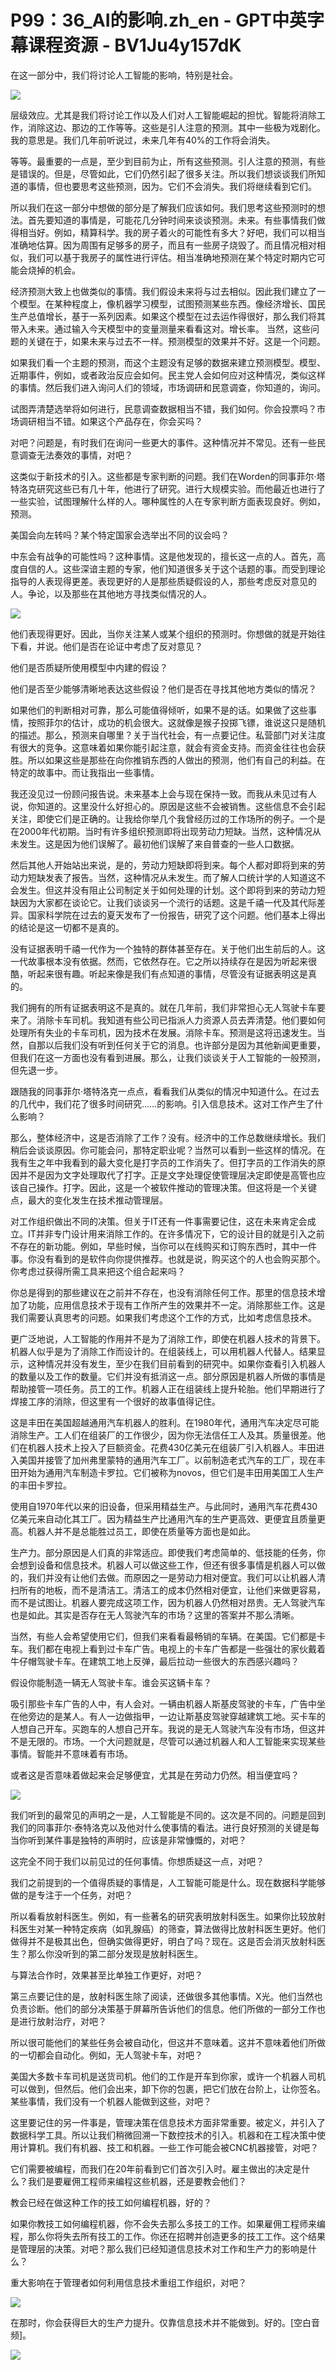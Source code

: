 # P99：36_AI的影响.zh_en - GPT中英字幕课程资源 - BV1Ju4y157dK

在这一部分中，我们将讨论人工智能的影响，特别是社会。

![](img/6195f78bc137630b48d2a76d7a2ea614_1.png)

层级效应。尤其是我们将讨论工作以及人们对人工智能崛起的担忧。智能将消除工作，消除这边、那边的工作等等。这些是引人注意的预测。其中一些极为戏剧化。我的意思是。我们几年前听说过，未来几年有40%的工作将会消失。

等等。最重要的一点是，至少到目前为止，所有这些预测。引人注意的预测，有些是错误的。但是，尽管如此，它们仍然引起了很多关注。所以我们想谈谈我们所知道的事情，但也要思考这些预测，因为。它们不会消失。我们将继续看到它们。

所以我们在这一部分中想做的部分是了解我们应该如何。我们思考这些预测时的想法。首先要知道的事情是，可能花几分钟时间来谈谈预测。未来。有些事情我们做得相当好。例如，精算科学。我的房子着火的可能性有多大？好吧，我们可以相当准确地估算。因为周围有足够多的房子，而且有一些房子烧毁了。而且情况相对相似，我们可以基于我房子的属性进行评估。相当准确地预测在某个特定时期内它可能会烧掉的机会。

经济预测大致上也做类似的事情。我们假设未来将与过去相似。因此我们建立了一个模型。在某种程度上，像机器学习模型，试图预测某些东西。像经济增长、国民生产总值增长，基于一系列因素。如果这个模型在过去运作得很好，那么我们将其带入未来。通过输入今天模型中的变量测量来看看这对。增长率。 当然，这些问题的关键在于，如果未来与过去不一样。预测模型的效果并不好。这是一个问题。

如果我们看一个主题的预测，而这个主题没有足够的数据来建立预测模型。模型、近期事件，例如，或者政治反应会如何。民主党人会如何应对这种情况，类似这样的事情。然后我们进入询问人们的领域，市场调研和民意调查，你知道的，询问。

试图弄清楚选举将如何进行，民意调查数据相当不错，我们如何。你会投票吗？市场调研相当不错。如果这个产品存在，你会买吗？

对吧？问题是，有时我们在询问一些更大的事件。这种情况并不常见。还有一些民意调查无法奏效的事情，对吧？

这类似于新技术的引入。这些都是专家判断的问题。我们在Worden的同事菲尔·塔特洛克研究这些已有几十年，他进行了研究。进行大规模实验。而他最近也进行了一些实验，试图理解什么样的人。哪种属性的人在专家判断方面表现良好。例如，预测。

美国会向左转吗？某个特定国家会选举出不同的议会吗？

中东会有战争的可能性吗？这种事情。这是他发现的，擅长这一点的人。首先，高度自信的人。这些深谙主题的专家，他们知道很多关于这个话题的事。而受到理论指导的人表现得更差。表现更好的人是那些质疑假设的人，那些考虑反对意见的人。争论，以及那些在其他地方寻找类似情况的人。

![](img/6195f78bc137630b48d2a76d7a2ea614_3.png)

他们表现得更好。因此，当你关注某人或某个组织的预测时。你想做的就是开始往下看，并说。他们是否在论证中考虑了反对意见？

他们是否质疑所使用模型中内建的假设？

他们是否至少能够清晰地表达这些假设？他们是否在寻找其他地方类似的情况？

如果他们的判断相对可靠，那么可能值得倾听，如果不是的话。如果做了这些事情，按照菲尔的估计，成功的机会很大。这就像是猴子投掷飞镖，谁说这只是随机的描述。那么，预测来自哪里？关于当代社会，有一点要记住。私营部门对关注度有很大的竞争。这意味着如果你能引起注意，就会有资金支持。而资金往往也会获胜。所以如果这些是那些在向你推销东西的人做出的预测，他们有自己的利益。在特定的故事中。而让我指出一些事情。

我还没见过一份顾问报告说。未来基本上会与现在保持一致。而我从未见过有人说，你知道的。这里没什么好担心的。原因是这些不会被销售。这些信息不会引起关注，即使它们是正确的。让我给你举几个我曾经历过的工作场所的例子。一个是在2000年代初期。当时有许多组织预测即将出现劳动力短缺。当然，这种情况从未发生。这是因为他们误解了。最初他们误解了来自普查的一些人口数据。

然后其他人开始站出来说，是的，劳动力短缺即将到来。每个人都对即将到来的劳动力短缺发表了报告。当然，这种情况从未发生。而了解人口统计学的人知道这不会发生。但这并没有阻止公司制定关于如何处理的计划。这个即将到来的劳动力短缺因为大家都在谈论它。让我们谈谈另一个流行的话题。这是千禧一代及其代际差异。国家科学院在过去的夏天发布了一份报告，研究了这个问题。他们基本上得出的结论是这一切都不是真的。

没有证据表明千禧一代作为一个独特的群体甚至存在。关于他们出生前后的人。这一代故事根本没有依据。然而，它依然存在。它之所以持续存在是因为听起来很酷，听起来很有趣。听起来像是我们有点知道的事情，尽管没有证据表明这是真的。

我们拥有的所有证据表明这不是真的。就在几年前，我们非常担心无人驾驶卡车要来了。消除卡车司机。我知道有些公司已指派人力资源人员去弄清楚。他们要如何处理所有失业的卡车司机，因为技术在发展。消除卡车。预测是这将迅速发生。当然，自那以后我们没有听到任何关于它的消息。也许部分是因为其他新闻更重要，但我们在这一方面也没有看到进展。那么，让我们谈谈关于人工智能的一般预测，但先退一步。

跟随我的同事菲尔·塔特洛克一点点，看看我们从类似的情况中知道什么。在过去的几代中，我们花了很多时间研究……的影响。引入信息技术。这对工作产生了什么影响？

那么，整体经济中，这是否消除了工作？没有。经济中的工作总数继续增长。我们稍后会谈谈原因。你可能会问，那特定职业呢？当然可以看到一些这样的情况。在我有生之年中我看到的最大变化是打字员的工作消失了。但打字员的工作消失的原因并不是因为文字处理取代了打字。正是文字处理促使管理层决定即使是高管也应该自己操作。打字。因此，这是一个被软件推动的管理决策。但这将是一个关键点，最大的变化发生在技术推动管理层。

对工作组织做出不同的决策。但关于IT还有一件事需要记住，这在未来肯定会成立。IT并非专门设计用来消除工作的。在许多情况下，它的设计目的就是引入之前不存在的新功能。例如，早些时候，当你可以在线购买和订购东西时，其中一件事。你没有看到的是软件向你提供推荐。也就是说，购买这个的人也会购买那个。你考虑过获得所需工具来把这个组合起来吗？

你总是得到的那些建议在之前并不存在，也没有消除任何工作。那里的信息技术增加了功能，应用信息技术于现有工作所产生的效果并不一定。消除那些工作。这是我们需要认真思考的问题。如果我们考虑这个工作的方式，比如考虑信息技术。

更广泛地说，人工智能的作用并不是为了消除工作，即使在机器人技术的背景下。机器人似乎是为了消除工作而设计的。在组装线上，可以用机器人代替人。结果显示，这种情况并没有发生，至少在我们目前看到的研究中。如果你查看引入机器人的数量以及工作的数量。它们并没有抵消这一点。部分原因是机器人所做的事情是帮助接管一项任务。员工的工作。机器人正在组装线上提升轮胎。他们早期进行了焊接工序的消除，但这里有一个很好的故事值得记住。

这是丰田在美国超越通用汽车机器人的胜利。在1980年代，通用汽车决定尽可能消除生产。工人们在组装厂的工作很少，因为你无法信任工人及其。质量很差。他们在机器人技术上投入了巨额资金。花费430亿美元在组装厂引入机器人。丰田进入美国并接管了加州弗里蒙特的通用汽车工厂。以前制造老式汽车的工厂，现在丰田开始为通用汽车制造卡罗拉。它们被称为novos，但它们是丰田用美国工人生产的丰田卡罗拉。

使用自1970年代以来的旧设备，但采用精益生产。与此同时，通用汽车花费430亿美元来自动化其工厂。因为精益生产比通用汽车的生产更高效、更便宜且质量更高。机器人并不是总能胜过员工，即使在质量等方面也是如此。

生产力。部分原因是人们真的非常适应。即使我们考虑简单的、低技能的任务，你会想到设备和信息技术。机器人可以做这些工作，但还有很多事情是机器人可以做的，我们并没有让他们去做。而原因之一是劳动力相对便宜。我们可以让机器人清扫所有的地板，而不是清洁工。清洁工的成本仍然相对便宜，让他们来做更容易，而不是试图让。机器人要完成这项工作，因为机器人仍然相对昂贵。无人驾驶汽车也是如此。其实是否存在无人驾驶汽车的市场？这里的答案并不那么清晰。

当然，有些人会希望使用它们，但我们来看看最畅销的车辆。在美国。它们都是卡车。我们都在电视上看到过卡车广告。电视上的卡车广告都是一些强壮的家伙戴着牛仔帽驾驶卡车。在建筑工地上反弹，最后拉动一些很大的东西感兴趣吗？

假设你能制造一辆无人驾驶卡车。谁会买这辆卡车？

吸引那些卡车广告的人中，有人会对。一辆由机器人斯基皮驾驶的卡车，广告中坐在他旁边的是某人。有人一边做指甲，一边让斯基皮驾驶穿越建筑工地。买卡车的人想自己开车。买跑车的人想自己开车。我说的是无人驾驶汽车没有市场，但这并不是无限的。市场。一个大问题就是，尽管可以通过机器人和人工智能来实现某些事情。智能并不意味着有市场。

或者这是否意味着做起来会足够便宜，尤其是在劳动力仍然。相当便宜吗？



![](img/6195f78bc137630b48d2a76d7a2ea614_5.png)

我们听到的最常见的声明之一是，人工智能是不同的。这次是不同的。问题是回到我们的同事菲尔·泰特洛克以及他对什么使事情的看法。进行良好预测的关键是每当你听到某件事是独特的声明时，应该是非常慷慨的，对吧？

这完全不同于我们以前见过的任何事情。你想质疑这一点，对吧？

我们之前提到的一个值得质疑的事情是，人工智能可能是什么。现在数据科学能够做的是专注于一个任务，对吧？

所以看看放射科医生。例如，有一些著名的研究表明放射科医生。如果你比较放射科医生对某一种特定疾病（如乳腺癌）的筛查，算法做得比放射科医生更好。他们做得并不是极其出色，但确实做得更好，明白了吗？现在。这是否会消灭放射科医生？那么你没听到的第二部分发现是放射科医生。

与算法合作时，效果甚至比单独工作更好，对吧？

第三点要记住的是，放射科医生除了阅读，还做很多其他事情。X光。他们当然也负责诊断。他们的部分决策基于屏幕所告诉他们的信息。他们所做的一部分工作也是进行放射治疗，对吧？

所以很可能他们的某些任务会被自动化，但这并不意味着。这并不意味着他们所做的一切都会自动化。例如，无人驾驶卡车，对吧？

美国大多数卡车司机是送货司机。他们的工作是开车到你家，或许一个机器人司机可以做到，但然后。他们会出来，卸下你的包裹，把它们放在台阶上，让你签名。某些事情，我们没有一个机器人能做到这些，对吧？

这里要记住的另一件事是，管理决策在信息技术方面非常重要。被定义，并引入了数据科学工具。所以让我们稍微回溯一下数控技术的引入。机器和在工程决策中使用计算机。我们有机器、技工和机器。一些工作可能会被CNC机器接管，对吧？

它们需要被编程，而我们在20年前看到它们首次引入时。雇主做出的决定是什么？我们是要雇佣工程师来编程这些机器，还是要教会他们？

教会已经在做这种工作的技工如何编程机器，好的？

如果你教技工如何编程机器，你不会失去那么多技工的工作。如果雇佣工程师来编程，那么你将失去所有技工的工作。你还在招聘并创造更多的技工工作。这个结果是管理层的决策。对吧？那么我们已经知道信息技术对工作和生产力的影响是什么？

重大影响在于管理者如何利用信息技术重组工作组织，对吧？



![](img/6195f78bc137630b48d2a76d7a2ea614_7.png)

在那时，你会获得巨大的生产力提升。仅靠信息技术并不能做到。好的。[空白音频]。

![](img/6195f78bc137630b48d2a76d7a2ea614_9.png)
